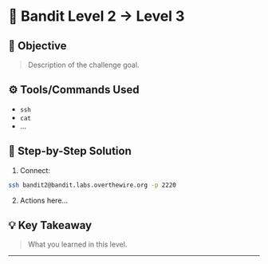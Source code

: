 # 🔐 Bandit Level 2 → Level 3

## 🎯 Objective
> Description of the challenge goal.

## ⚙️ Tools/Commands Used
- `ssh`
- `cat`
- ...

## 🧠 Step-by-Step Solution

1. Connect:
```bash
ssh bandit2@bandit.labs.overthewire.org -p 2220
```

2. Actions here...

## 💡 Key Takeaway
> What you learned in this level.

---
